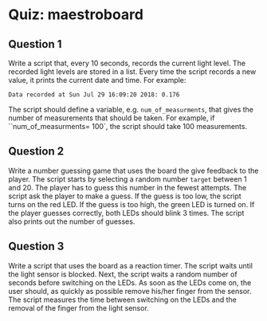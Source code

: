 # Quiz: maestroboard

## Question 1

Write a script that, every 10 seconds, records the current light level. The recorded light levels are stored in a list. Every time the script records a new value, it prints the current date and time. For example:

``` 
Data recorded at Sun Jul 29 16:09:20 2018: 0.176
```

The script should define a variable, e.g. `num_of_measurments`, that gives the number of measurements that should be taken. For example, if ``num_of_measurments= 100`, the script should take 100 measurements.

## Question 2

Write a number guessing game that uses the board the give feedback to the player. The script starts by selecting a random number `target` between 1 and 20. The player has to guess this number in the fewest attempts. The script ask the player to make a guess. If the guess is too low, the script turns on the red LED. If the guess is too high, the green LED is turned on. If the player guesses correctly, both LEDs should blink 3 times. The script also prints out the number of guesses.

## Question 3

Write a script that uses the board as a reaction timer. The script waits until the light sensor is blocked. Next, the script waits a random number of seconds before switching on the LEDs. As soon as the LEDs come on, the user should, as quickly as possible remove his/her finger from the sensor. The script measures the time between switching on the LEDs and the removal of the finger from the light sensor.